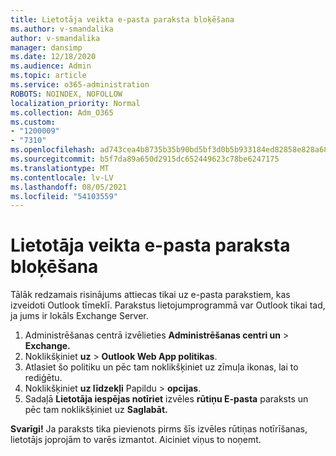 ```yaml
---
title: Lietotāja veikta e-pasta paraksta bloķēšana
ms.author: v-smandalika
author: v-smandalika
manager: dansimp
ms.date: 12/18/2020
ms.audience: Admin
ms.topic: article
ms.service: o365-administration
ROBOTS: NOINDEX, NOFOLLOW
localization_priority: Normal
ms.collection: Adm_O365
ms.custom:
- "1200009"
- "7310"
ms.openlocfilehash: ad743cea4b8735b35b90bd5bf3d0b5b933184ed82858e828a68beb2ca2f8270c
ms.sourcegitcommit: b5f7da89a650d2915dc652449623c78be6247175
ms.translationtype: MT
ms.contentlocale: lv-LV
ms.lasthandoff: 08/05/2021
ms.locfileid: "54103559"
---
```

# <a name="block-user-made-email-signatures"></a>Lietotāja veikta e-pasta paraksta bloķēšana

Tālāk redzamais risinājums attiecas tikai uz e-pasta parakstiem, kas izveidoti Outlook tīmeklī. Parakstus lietojumprogrammā var Outlook tikai tad, ja jums ir lokāls Exchange Server.

1. Administrēšanas centrā izvēlieties **Administrēšanas centri un**  >  **Exchange.**
2. Noklikšķiniet **uz**  >  **Outlook Web App politikas**.
3. Atlasiet šo politiku un pēc tam noklikšķiniet uz zīmuļa ikonas, lai to rediģētu.
4. Noklikšķiniet **uz līdzekļi** Papildu  >  **opcijas**.
5. Sadaļā **Lietotāja iespējas notīriet** izvēles **rūtiņu E-pasta** paraksts un pēc tam noklikšķiniet uz **Saglabāt.**

**Svarīgi!** Ja paraksts tika pievienots pirms šīs izvēles rūtiņas notīrīšanas, lietotājs joprojām to varēs izmantot. Aiciniet viņus to noņemt.
